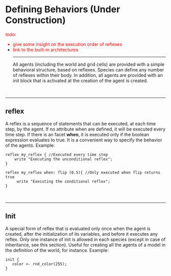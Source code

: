 # Defining Behaviors (Under Construction)
<font color='red'><i>todo</i>:<br>
<ul><li>give some insight on the execution order of reflexes<br>
</li><li>link to the built-in architectures<br>
</font>
<hr />
All agents (including the world and grid cells) are provided with a simple behavioral structure, based on reflexes. Species can define any number of reflexes within their body. In addition, all agents are provided with an init block that is activated at the creation of the agent is created.</li></ul>



<br />

---

## reflex

A reflex is a sequence of statements that can be executed, at each time step, by the agent. If no attribute when are defined, it will be executed every time step. If there is an facet **when**, it is executed only if the boolean expression evaluates to true. It is a convenient way to specify the behavior of the agents. Example:

```
reflex my_reflex { //Executed every time step
    write "Executing the unconditional reflex";
}
```

```
reflex my_reflex when: flip (0.5){ //Only executed when flip returns true
     write "Executing the conditional reflex";
}
```

<br />

---

## Init

A special form of reflex that is evaluated only once when the agent is created, after the initialization of its variables, and before it executes any reflex. Only one instance of init is allowed in each species (except in case of inheritance, see this section). Useful for creating all the agents of a model in the definition of the world, for instance. Example:

```
init { 
   color <- rnd_color(255);
}
```